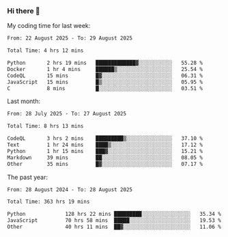 ### Hi there 👋

My coding time for last week:

<!--START_SECTION:week-->

```txt
From: 22 August 2025 - To: 29 August 2025

Total Time: 4 hrs 12 mins

Python       2 hrs 19 mins   █████████████▓░░░░░░░░░░░   55.28 %
Docker       1 hr 4 mins     ██████▒░░░░░░░░░░░░░░░░░░   25.54 %
CodeQL       15 mins         █▓░░░░░░░░░░░░░░░░░░░░░░░   06.31 %
JavaScript   15 mins         █▒░░░░░░░░░░░░░░░░░░░░░░░   05.95 %
C            8 mins          █░░░░░░░░░░░░░░░░░░░░░░░░   03.51 %
```

<!--END_SECTION:week-->

Last month:

<!--START_SECTION:month-->

```txt
From: 28 July 2025 - To: 27 August 2025

Total Time: 8 hrs 13 mins

CodeQL       3 hrs 2 mins    █████████▒░░░░░░░░░░░░░░░   37.10 %
Text         1 hr 24 mins    ████▒░░░░░░░░░░░░░░░░░░░░   17.12 %
Python       1 hr 15 mins    ███▓░░░░░░░░░░░░░░░░░░░░░   15.21 %
Markdown     39 mins         ██░░░░░░░░░░░░░░░░░░░░░░░   08.05 %
Other        35 mins         █▓░░░░░░░░░░░░░░░░░░░░░░░   07.17 %
```

<!--END_SECTION:month-->

The past year:

<!--START_SECTION:year-->

```txt
From: 28 August 2024 - To: 28 August 2025

Total Time: 363 hrs 19 mins

Python             128 hrs 22 mins █████████░░░░░░░░░░░░░░░░   35.34 %
JavaScript         70 hrs 58 mins  █████░░░░░░░░░░░░░░░░░░░░   19.53 %
Other              40 hrs 11 mins  ██▓░░░░░░░░░░░░░░░░░░░░░░   11.06 %
```

<!--END_SECTION:year-->
